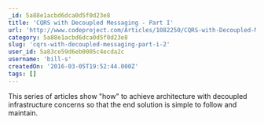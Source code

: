 ```yaml
---
_id: 5a88e1acbd6dca0d5f0d23e8
title: 'CQRS with Decoupled Messaging - Part I'
url: 'http://www.codeproject.com/Articles/1082250/CQRS-with-Decoupled-Messaging-Part-I'
category: 5a88e1acbd6dca0d5f0d23e8
slug: 'cqrs-with-decoupled-messaging-part-i-2'
user_id: 5a83ce59d6eb0005c4ecda2c
username: 'bill-s'
createdOn: '2016-03-05T19:52:44.000Z'
tags: []
---
```


This series of articles show "how" to achieve architecture with decoupled infrastructure concerns so that the end solution is simple to follow and maintain.
